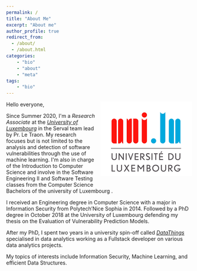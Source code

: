 ```yaml
---
permalink: /
title: "About Me"
excerpt: "About me"
author_profile: true
redirect_from: 
  - /about/
  - /about.html
categories:
    - "bio"
    - "about"
    - "meta"
tags:
    - "bio"
---
```


<div style="float:right; margin-bottom: 1em; margin-left: 1em;">
  <img src="/images/uni.png" />
</div>

Hello everyone, 

Since Summer 2020, I'm a _Research Associate_ at the [_University of Luxembourg_](https://uni.lu) in the Serval team lead by Pr. Le Traon. My research focuses but is not limited to the analysis and detection of software vulnerabilities through the use of machine learning. I'm also in charge of the Introduction to Computer Science and involve in the Software Engineering II and Software Testing classes from the Computer Science Bachelors of the university of Luxembourg .

I received an Engineering degree in Computer Science with a major in Information Security from Polytech’Nice Sophia in 2014.
Followed by a PhD degree in October 2018 at the University of Luxembourg defending my thesis on the Evaluation of Vulnerability Prediction Models.

After my PhD, I spent two years in a university spin-off called [_DataThings_](https://datathings.com) specialised in data analytics working as a Fullstack developer on various data analytics projects.

My topics of interests include Information Security, Machine Learning, and efficient Data Structures.
